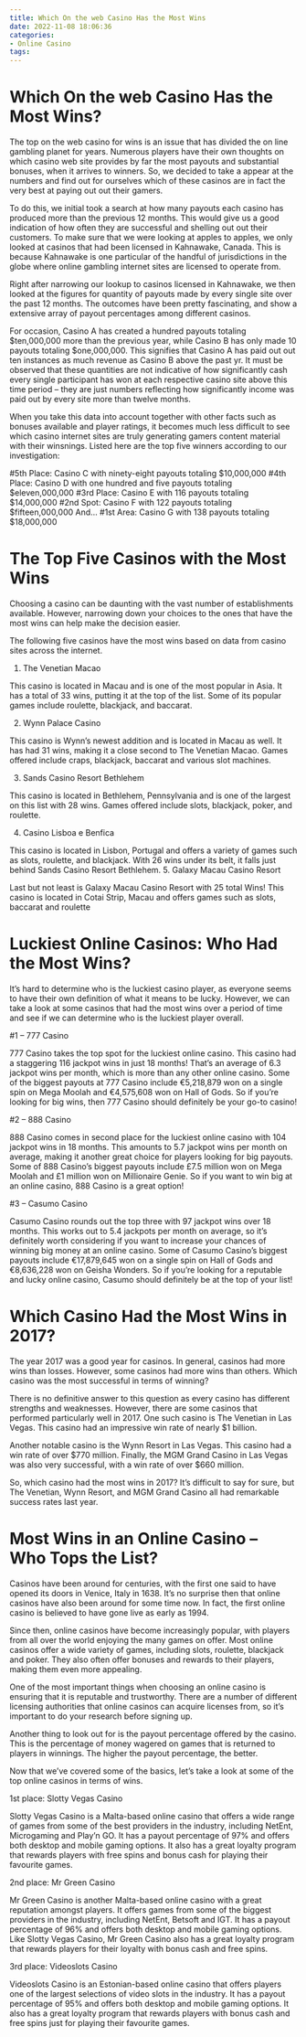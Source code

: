 ```yaml
---
title: Which On the web Casino Has the Most Wins
date: 2022-11-08 18:06:36
categories:
- Online Casino
tags:
---
```



#  Which On the web Casino Has the Most Wins?

The top on the web casino for wins is an issue that has divided the on line gambling planet for years. Numerous players have their own thoughts on which casino web site provides by far the most payouts and substantial bonuses, when it arrives to winners. So, we decided to take a appear at the numbers and find out for ourselves which of these casinos are in fact the very best at paying out out their gamers.

To do this, we initial took a search at how many payouts each casino has produced more than the previous 12 months. This would give us a good indication of how often they are successful and shelling out out their customers. To make sure that we were looking at apples to apples, we only looked at casinos that had been licensed in Kahnawake, Canada. This is because Kahnawake is one particular of the handful of jurisdictions in the globe where online gambling internet sites are licensed to operate from.

Right after narrowing our lookup to casinos licensed in Kahnawake, we then looked at the figures for quantity of payouts made by every single site over the past 12 months. The outcomes have been pretty fascinating, and show a extensive array of payout percentages among different casinos. 

For occasion, Casino A has created a hundred payouts totaling $ten,000,000 more than the previous year, while Casino B has only made 10 payouts totaling $one,000,000. This signifies that Casino A has paid out out ten instances as much revenue as Casino B above the past yr. It must be observed that these quantities are not indicative of how significantly cash every single participant has won at each respective casino site above this time period – they are just numbers reflecting how significantly income was paid out by every site more than twelve months. 

When you take this data into account together with other facts such as bonuses available and player ratings, it becomes much less difficult to see which casino internet sites are truly generating gamers content material with their winsnings. Listed here are the top five winners according to our investigation: 

#5th Place: Casino C with ninety-eight payouts totaling $10,000,000 
#4th Place: Casino D with one hundred and five payouts totaling $eleven,000,000 
#3rd Place: Casino E with 116 payouts totaling $14,000,000 
#2nd Spot: Casino F with 122 payouts totaling $fifteen,000,000 
And… 
#1st Area: Casino G with 138 payouts totaling $18,000,000

#  The Top Five Casinos with the Most Wins

Choosing a casino can be daunting with the vast number of establishments available. However, narrowing down your choices to the ones that have the most wins can help make the decision easier.

The following five casinos have the most wins based on data from casino sites across the internet.

1. The Venetian Macao

This casino is located in Macau and is one of the most popular in Asia. It has a total of 33 wins, putting it at the top of the list. Some of its popular games include roulette, blackjack, and baccarat.

2. Wynn Palace Casino

This casino is Wynn’s newest addition and is located in Macau as well. It has had 31 wins, making it a close second to The Venetian Macao. Games offered include craps, blackjack, baccarat and various slot machines.

3. Sands Casino Resort Bethlehem

This casino is located in Bethlehem, Pennsylvania and is one of the largest on this list with 28 wins. Games offered include slots, blackjack, poker, and roulette.

4. Casino Lisboa e Benfica

This casino is located in Lisbon, Portugal and offers a variety of games such as slots, roulette, and blackjack. With 26 wins under its belt, it falls just behind Sands Casino Resort Bethlehem.
5. Galaxy Macau Casino Resort

Last but not least is Galaxy Macau Casino Resort with 25 total Wins! This casino is located in Cotai Strip, Macau and offers games such as slots, baccarat and roulette

#  Luckiest Online Casinos: Who Had the Most Wins?

It’s hard to determine who is the luckiest casino player, as everyone seems to have their own definition of what it means to be lucky. However, we can take a look at some casinos that had the most wins over a period of time and see if we can determine who is the luckiest player overall.

#1 – 777 Casino

777 Casino takes the top spot for the luckiest online casino. This casino had a staggering 116 jackpot wins in just 18 months! That’s an average of 6.3 jackpot wins per month, which is more than any other online casino. Some of the biggest payouts at 777 Casino include €5,218,879 won on a single spin on Mega Moolah and €4,575,608 won on Hall of Gods. So if you’re looking for big wins, then 777 Casino should definitely be your go-to casino!

#2 – 888 Casino

888 Casino comes in second place for the luckiest online casino with 104 jackpot wins in 18 months. This amounts to 5.7 jackpot wins per month on average, making it another great choice for players looking for big payouts. Some of 888 Casino’s biggest payouts include £7.5 million won on Mega Moolah and £1 million won on Millionaire Genie. So if you want to win big at an online casino, 888 Casino is a great option!

#3 – Casumo Casino

Casumo Casino rounds out the top three with 97 jackpot wins over 18 months. This works out to 5.4 jackpots per month on average, so it’s definitely worth considering if you want to increase your chances of winning big money at an online casino. Some of Casumo Casino’s biggest payouts include €17,879,645 won on a single spin on Hall of Gods and €8,636,228 won on Geisha Wonders. So if you’re looking for a reputable and lucky online casino, Casumo should definitely be at the top of your list!

#  Which Casino Had the Most Wins in 2017?

The year 2017 was a good year for casinos. In general, casinos had more wins than losses. However, some casinos had more wins than others. Which casino was the most successful in terms of winning?

There is no definitive answer to this question as every casino has different strengths and weaknesses. However, there are some casinos that performed particularly well in 2017. One such casino is The Venetian in Las Vegas. This casino had an impressive win rate of nearly $1 billion.

Another notable casino is the Wynn Resort in Las Vegas. This casino had a win rate of over $770 million. Finally, the MGM Grand Casino in Las Vegas was also very successful, with a win rate of over $660 million.

So, which casino had the most wins in 2017? It’s difficult to say for sure, but The Venetian, Wynn Resort, and MGM Grand Casino all had remarkable success rates last year.

#  Most Wins in an Online Casino – Who Tops the List?

Casinos have been around for centuries, with the first one said to have opened its doors in Venice, Italy in 1638. It’s no surprise then that online casinos have also been around for some time now. In fact, the first online casino is believed to have gone live as early as 1994.

Since then, online casinos have become increasingly popular, with players from all over the world enjoying the many games on offer. Most online casinos offer a wide variety of games, including slots, roulette, blackjack and poker. They also often offer bonuses and rewards to their players, making them even more appealing.

One of the most important things when choosing an online casino is ensuring that it is reputable and trustworthy. There are a number of different licensing authorities that online casinos can acquire licenses from, so it’s important to do your research before signing up.

Another thing to look out for is the payout percentage offered by the casino. This is the percentage of money wagered on games that is returned to players in winnings. The higher the payout percentage, the better.

Now that we’ve covered some of the basics, let’s take a look at some of the top online casinos in terms of wins.

1st place: Slotty Vegas Casino

Slotty Vegas Casino is a Malta-based online casino that offers a wide range of games from some of the best providers in the industry, including NetEnt, Microgaming and Play’n GO. It has a payout percentage of 97% and offers both desktop and mobile gaming options. It also has a great loyalty program that rewards players with free spins and bonus cash for playing their favourite games.

2nd place: Mr Green Casino

Mr Green Casino is another Malta-based online casino with a great reputation amongst players. It offers games from some of the biggest providers in the industry, including NetEnt, Betsoft and IGT. It has a payout percentage of 96% and offers both desktop and mobile gaming options. Like Slotty Vegas Casino, Mr Green Casino also has a great loyalty program that rewards players for their loyalty with bonus cash and free spins.

3rd place: Videoslots Casino

Videoslots Casino is an Estonian-based online casino that offers players one of the largest selections of video slots in the industry. It has a payout percentage of 95% and offers both desktop and mobile gaming options. It also has a great loyalty program that rewards players with bonus cash and free spins just for playing their favourite games.